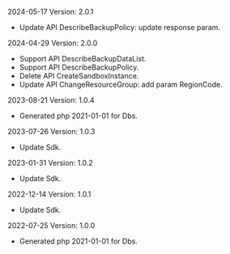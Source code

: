 2024-05-17 Version: 2.0.1
- Update API DescribeBackupPolicy: update response param.


2024-04-29 Version: 2.0.0
- Support API DescribeBackupDataList.
- Support API DescribeBackupPolicy.
- Delete API CreateSandboxInstance.
- Update API ChangeResourceGroup: add param RegionCode.


2023-08-21 Version: 1.0.4
- Generated php 2021-01-01 for Dbs.

2023-07-26 Version: 1.0.3
- Update Sdk.

2023-01-31 Version: 1.0.2
- Update Sdk.

2022-12-14 Version: 1.0.1
- Update Sdk.

2022-07-25 Version: 1.0.0
- Generated php 2021-01-01 for Dbs.

